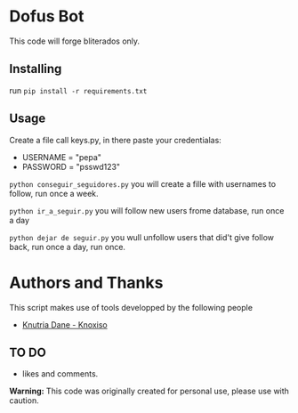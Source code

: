 # Dofus Bot

This code will forge bliterados only.

## Installing

run `pip install -r requirements.txt`

## Usage

Create a file call keys.py, in there paste your credentialas:
- USERNAME = "pepa"
- PASSWORD = "psswd123"

`python conseguir_seguidores.py` you will create a fille with usernames to follow, run once a week.

`python ir_a_seguir.py` you will follow new users frome database, run once a day

`python dejar de seguir.py` you wull unfollow users that did't give follow back, run once a day, run once.

# Authors and Thanks
This script makes use of tools developped by the following people
- [Knutria Dane - Knoxiso](https://github.com/knoxisus)

## TO DO
- likes and comments.

**Warning:** This code was originally created for personal use, please use with caution.